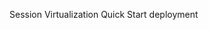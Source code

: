 <Token xmlns:xlink="http://www.w3.org/1999/xlink">Session Virtualization Quick Start deployment</Token>